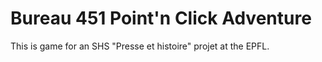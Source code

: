 # Bureau 451 Point'n Click Adventure

This is game for an SHS "Presse et histoire" projet at the EPFL. 
